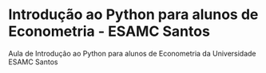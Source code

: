 # Introdução ao Python para alunos de Econometria - ESAMC Santos
Aula de Introdução ao Python para alunos de Econometria da Universidade ESAMC Santos
